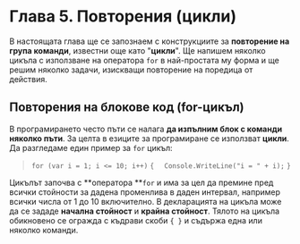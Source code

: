 # Глава 5. Повторения \(цикли\)

В настоящата глава ще се запознаем с конструкциите за **повторение на група команди**, известни още като "**цикли**". Ще напишем няколко цикъла с използване на оператора `for` в най-простата му форма и ще решим няколко задачи, изискващи повторение на поредица от действия.

## Повторения на блокове код \(for-цикъл\)

В програмирането често пъти се налага **да изпълним блок с команди няколко пъти**. За целта в езиците за програмиране се използват **цикли**. Да разгледаме един пример за `for` цикъл:

> `for (var i = 1; i <= 10; i++)`
> `{`
> `  Console.WriteLine("i = " + i);`
> `}`

Цикълът започва с **оператора **`for` и има за цел да премине пред всички стойности за дадена променлива в даден интервал, например всички числа от 1 до 10 включително. В декларацията на цикъла може да се зададе **начална стойност** и **крайна стойност**. Тялото на цикъла обикновено се огражда с къдрави скоби `{ }` и съдържа една или няколко команди.

